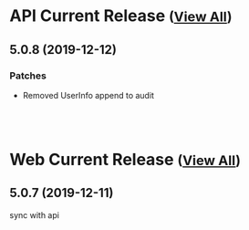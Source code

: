 
# API Current Release <small>([View All](/API.md))</small>
## 5.0.8 (2019-12-12)
### Patches 

- Removed UserInfo append to audit

<br><br>
# Web Current Release <small>([View All](/Web.md))</small>
## 5.0.7 (2019-12-11)
sync with api

  